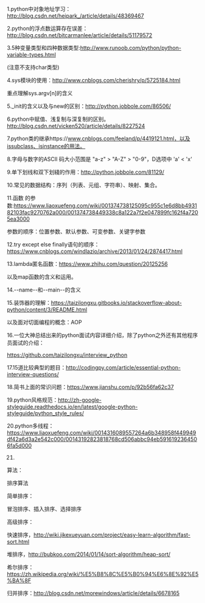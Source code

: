 1.python中对象地址学习：http://blog.csdn.net/heipark_/article/details/48369467

2.python的浮点数运算存在误差：http://blog.csdn.net/bitcarmanlee/article/details/51179572

3.5种变量类型和四种数据类型:http://www.runoob.com/python/python-variable-types.html

(注意不支持char类型)

4.sys模块的使用：http://www.cnblogs.com/cherishry/p/5725184.html

重点理解sys.argv[n]的含义

5._init的含义以及与new的区别：http://python.jobbole.com/86506/

6.python中赋值、浅复制与深复制的区别。http://blog.csdn.net/vicken520/article/details/8227524

7.python类的继承https://www.cnblogs.com/feeland/p/4419121.html，以及issubclass、isinstance的用法。

8.字母与数字的ASCII 码大小范围是 "a-z" > "A-Z" > "0-9"，D选项中 'a' < 'x'

9.单下划线和双下划綫的作用：http://python.jobbole.com/81129/

10.常见的数据结构：序列（列表、元组、字符串）、映射、集合。

11.函数 的参数:https://www.liaoxuefeng.com/wiki/001374738125095c955c1e6d8bb493182103fac9270762a000/001374738449338c8a122a7f2e047899fc162f4a7205ea3000

参数的顺序：位置参数、默认参数、可变参数、关键字参数

12.try except else finally语句的顺序：https://www.cnblogs.com/windlazio/archive/2013/01/24/2874417.html

13.lambda匿名函数：https://www.zhihu.com/question/20125256

以及map函数的含义和运用。

14.--name--和--main--的含义

15.装饰器的理解：https://taizilongxu.gitbooks.io/stackoverflow-about-python/content/3/README.html

以及面对切面编程的概念：AOP

16.一位大神总结出来的python面试内容详细介绍，除了python之外还有其他程序员面试的介绍：

https://github.com/taizilongxu/interview_python

17.15道比较典型的题目：http://codingpy.com/article/essential-python-interview-questions/

18.简书上面的常识问题：https://www.jianshu.com/p/92b56fa62c37

19.python风格规范：http://zh-google-styleguide.readthedocs.io/en/latest/google-python-styleguide/python_style_rules/

20.python多线程：https://www.liaoxuefeng.com/wiki/0014316089557264a6b348958f449949df42a6d3a2e542c000/00143192823818768cd506abbc94eb5916192364506fa5d000

21.



算法：

排序算法

简单排序：

冒泡排序、插入排序、选择排序

高级排序：

快速排序，http://wiki.jikexueyuan.com/project/easy-learn-algorithm/fast-sort.html

堆排序，http://bubkoo.com/2014/01/14/sort-algorithm/heap-sort/

希尔排序：https://zh.wikipedia.org/wiki/%E5%B8%8C%E5%B0%94%E6%8E%92%E5%BA%8F

归并排序：http://blog.csdn.net/morewindows/article/details/6678165